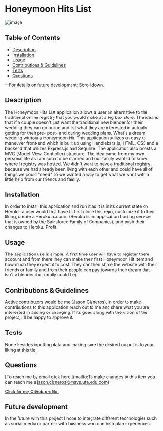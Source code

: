# Honeymoon Hits List
![image](https://user-images.githubusercontent.com/88108211/151264864-71df1808-cf02-4e90-9a48-96fe97652e5e.png)


  ## Table of Contents

  - [Description](#description)
  - [Installation](#installInstructions)
  - [Usage](#usageInfo)
  - [Contributions & Guidelines](#contributorGuidelines)
  - [Tests](#testInstructions)
  - [Questions](#questions)

  --For details on future development: Scroll down.

  ## Description 

  The Honeymoon Hits List application allows a user an alternative to the traditional online registry that you would make at a big box store. The idea is that if a couple doesn't just want the traditional new blender for their wedding they can go online and list what they are interested in actually getting for their pre- post- and during wedding plans. What's a dream wedding without a Honeymoon Hit. This application utilizes an easy to maneuver front-end which is built up using Handlebars.js, HTML, CSS and a backend that utilizes Express.js and Sequlize. The application also boasts a MVC (Model-View-Controller) structure. The idea came from my own personal life as I am soon to be married and our family wanted to know where I registry was hosted. We didn't want to have a traditional registry because we had already been living with each other and could have all of things we could "need" so we wanted a way to get what we want with a little help from our friends and family.


  ## Installation 

  In order to install this application and run it as it is in its current state on Heroku: a user would first have to first clone this repo, customize it to their liking, create a Heroku account (Heroku is an application hosting service that is owned by the Salesforce Family of Companies), and push their changes to Heroku. Profit. 


  ## Usage 

  The application use is simple: A first time user will have to register there account and from there  they can make their first Honeymoon Hit item and how much they expect it to cost. They can then share the website with their friends or family and from their people can pay towards their dream that isn't a blender (but totally could be). 


  ## Contributions & Guidelines 

  Active contributors would be me (Jason Cisneros). In order to make contributions to this application reach out to me and share what you are interested in adding or changing. If its goes along with the vision of the project, i'll be happy to approve it. 


  ## Tests 

  None besides inputting data and making sure the desired output is to your liking at this tie. 


  ## Questions 

  [To reach me by email click here.](mailto:To make changes to this item you can reach me a jason.cisneros@mavs.uta.edu.com) 

  [Click for my Github profile.](https://github.com/github.com/jpcisneros411) 


  ## Future development
  In the future with this project I hope to integrate different technologies such as social media or partner with business who can help plan experiences. 
